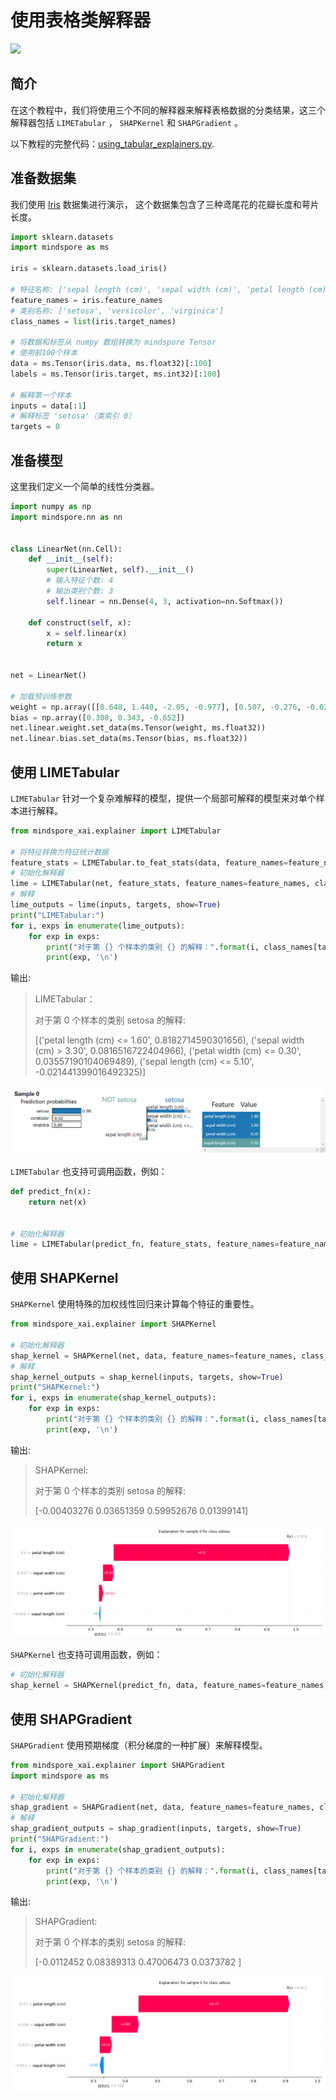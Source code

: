 # 使用表格类解释器

<a href="https://gitee.com/mindspore/docs/blob/master/docs/xai/docs/source_zh_cn/using_tabular_explainers.md" target="_blank"><img src="https://mindspore-website.obs.cn-north-4.myhuaweicloud.com/website-images/master/resource/_static/logo_source.png"></a>

## 简介

在这个教程中，我们将使用三个不同的解释器来解释表格数据的分类结果，这三个解释器包括 `LIMETabular` ，
 `SHAPKernel` 和 `SHAPGradient` 。

以下教程的完整代码：[using_tabular_explainers.py](https://gitee.com/mindspore/xai/blob/master/examples/using_tabular_explainers.py).

## 准备数据集

我们使用 [Iris](https://scikit-learn.org/stable/auto_examples/datasets/plot_iris_dataset.html) 数据集进行演示，
这个数据集包含了三种鸢尾花的花瓣长度和萼片长度。

```python
import sklearn.datasets
import mindspore as ms

iris = sklearn.datasets.load_iris()

# 特征名称: ['sepal length (cm)', 'sepal width (cm)', 'petal length (cm)', 'petal width (cm)']
feature_names = iris.feature_names
# 类别名称: ['setosa', 'versicolor', 'virginica']
class_names = list(iris.target_names)

# 将数据和标签从 numpy 数组转换为 mindspore Tensor
# 使用前100个样本
data = ms.Tensor(iris.data, ms.float32)[:100]
labels = ms.Tensor(iris.target, ms.int32)[:100]

# 解释第一个样本
inputs = data[:1]
# 解释标签 'setosa'（类索引 0）
targets = 0
```

## 准备模型

这里我们定义一个简单的线性分类器。

```python
import numpy as np
import mindspore.nn as nn


class LinearNet(nn.Cell):
    def __init__(self):
        super(LinearNet, self).__init__()
        # 输入特征个数: 4
        # 输出类别个数: 3
        self.linear = nn.Dense(4, 3, activation=nn.Softmax())

    def construct(self, x):
        x = self.linear(x)
        return x


net = LinearNet()

# 加载预训练参数
weight = np.array([[0.648, 1.440, -2.05, -0.977], [0.507, -0.276, -0.028, -0.626], [-1.125, -1.183, 2.099, 1.605]])
bias = np.array([0.308, 0.343, -0.652])
net.linear.weight.set_data(ms.Tensor(weight, ms.float32))
net.linear.bias.set_data(ms.Tensor(bias, ms.float32))
```

## 使用 LIMETabular

`LIMETabular` 针对一个复杂难解释的模型，提供一个局部可解释的模型来对单个样本进行解释。

```python
from mindspore_xai.explainer import LIMETabular

# 将特征转换为特征统计数据
feature_stats = LIMETabular.to_feat_stats(data, feature_names=feature_names)
# 初始化解释器
lime = LIMETabular(net, feature_stats, feature_names=feature_names, class_names=class_names)
# 解释
lime_outputs = lime(inputs, targets, show=True)
print("LIMETabular:")
for i, exps in enumerate(lime_outputs):
    for exp in exps:
        print("对于第 {} 个样本的类别 {} 的解释：".format(i, class_names[targets]))
        print(exp, '\n')
```

输出:
> LIMETabular：
>
> 对于第 0 个样本的类别 setosa 的解释:
>
> [('petal length (cm) <= 1.60', 0.8182714590301656),
> ('sepal width (cm) > 3.30', 0.0816516722404966), ('petal width (cm) <= 0.30', 0.03557190104069489),
> ('sepal length (cm) <= 5.10', -0.021441399016492325)]

![lime_tabular](./images/lime_tabular.png)

`LIMETabular` 也支持可调用函数，例如：

```python
def predict_fn(x):
    return net(x)


# 初始化解释器
lime = LIMETabular(predict_fn, feature_stats, feature_names=feature_names, class_names=class_names)
```

## 使用 SHAPKernel

`SHAPKernel` 使用特殊的加权线性回归来计算每个特征的重要性。

```python
from mindspore_xai.explainer import SHAPKernel

# 初始化解释器
shap_kernel = SHAPKernel(net, data, feature_names=feature_names, class_names=class_names)
# 解释
shap_kernel_outputs = shap_kernel(inputs, targets, show=True)
print("SHAPKernel:")
for i, exps in enumerate(shap_kernel_outputs):
    for exp in exps:
        print("对于第 {} 个样本的类别 {} 的解释：".format(i, class_names[targets]))
        print(exp, '\n')
```

输出:
> SHAPKernel:
>
> 对于第 0 个样本的类别 setosa 的解释:
>
> [-0.00403276  0.03651359  0.59952676  0.01399141]

![shap_kernel](./images/shap_kernel.png)

`SHAPKernel` 也支持可调用函数，例如：

```python
# 初始化解释器
shap_kernel = SHAPKernel(predict_fn, data, feature_names=feature_names, class_names=class_names)
```

## 使用 SHAPGradient

`SHAPGradient` 使用预期梯度（积分梯度的一种扩展）来解释模型。

```python
from mindspore_xai.explainer import SHAPGradient
import mindspore as ms

# 初始化解释器
shap_gradient = SHAPGradient(net, data, feature_names=feature_names, class_names=class_names)
# 解释
shap_gradient_outputs = shap_gradient(inputs, targets, show=True)
print("SHAPGradient:")
for i, exps in enumerate(shap_gradient_outputs):
    for exp in exps:
        print("对于第 {} 个样本的类别 {} 的解释：".format(i, class_names[targets]))
        print(exp, '\n')
```

输出:

> SHAPGradient:
>
> 对于第 0 个样本的类别 setosa 的解释:
>
> [-0.0112452   0.08389313  0.47006473  0.0373782 ]

![shap_gradient](./images/shap_gradient.png)
